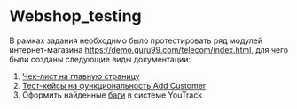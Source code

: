 # Webshop_testing

В рамках задания необходимо было протестировать ряд модулей интернет-магазина https://demo.guru99.com/telecom/index.html, для чего были созданы следующие виды документации:

1) <li1> <a href="https://docs.google.com/spreadsheets/d/1fvjmDulqPzhGM6xD2XpLjPr7Vt3h7KJS8tgy-59Wr-A/edit?usp=sharing)https://docs.google.com/spreadsheets/d/1fvjmDulqPzhGM6xD2XpLjPr7Vt3h7KJS8tgy-59Wr-A/edit?usp=sharing">Чек-лист на главную страницу</a></li1>
2) <li2> <a href="https://disk.yandex.ru/d/pZEM-5cWAFqYOA">Тест-кейсы на функциональность Add Customer</a></li2>
3) Оформить найденные <li2> <a href="https://disk.yandex.ru/i/D2gdGPt3OvllXg">баги</a> в системе YouTrack</li2>
